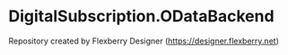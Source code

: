 # DigitalSubscription.ODataBackend
Repository created by Flexberry Designer (https://designer.flexberry.net)
